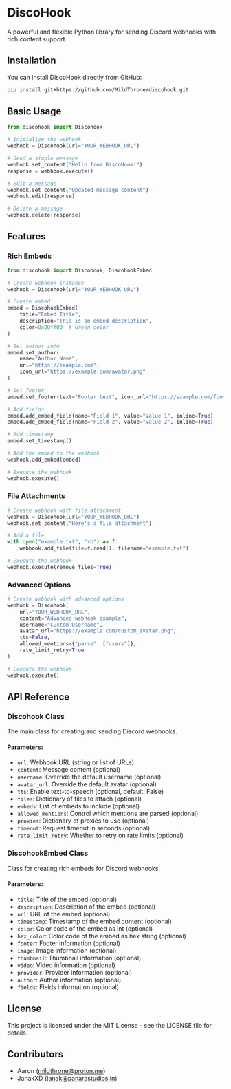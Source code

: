 # DiscoHook

A powerful and flexible Python library for sending Discord webhooks with rich content support.

## Installation

You can install DiscoHook directly from GitHub:

```bash
pip install git+https://github.com/MildThrone/discohook.git
```

## Basic Usage

```python
from discohook import Discohook

# Initialize the webhook
webhook = Discohook(url="YOUR_WEBHOOK_URL")

# Send a simple message
webhook.set_content("Hello from DiscoHook!")
response = webhook.execute()

# Edit a message
webhook.set_content("Updated message content")
webhook.edit(response)

# Delete a message
webhook.delete(response)
```

## Features

### Rich Embeds

```python
from discohook import Discohook, DiscohookEmbed

# Create webhook instance
webhook = Discohook(url="YOUR_WEBHOOK_URL")

# Create embed
embed = DiscohookEmbed(
    title="Embed Title",
    description="This is an embed description",
    color=0x00ff00  # Green color
)

# Set author info
embed.set_author(
    name="Author Name",
    url="https://example.com",
    icon_url="https://example.com/avatar.png"
)

# Set footer
embed.set_footer(text="Footer text", icon_url="https://example.com/footer.png")

# Add fields
embed.add_embed_field(name="Field 1", value="Value 1", inline=True)
embed.add_embed_field(name="Field 2", value="Value 2", inline=True)

# Add timestamp
embed.set_timestamp()

# Add the embed to the webhook
webhook.add_embed(embed)

# Execute the webhook
webhook.execute()
```

### File Attachments

```python
# Create webhook with file attachment
webhook = Discohook(url="YOUR_WEBHOOK_URL")
webhook.set_content("Here's a file attachment")

# Add a file
with open("example.txt", "rb") as f:
    webhook.add_file(file=f.read(), filename="example.txt")

# Execute the webhook
webhook.execute(remove_files=True)
```

### Advanced Options

```python
# Create webhook with advanced options
webhook = Discohook(
    url="YOUR_WEBHOOK_URL",
    content="Advanced webhook example",
    username="Custom Username",
    avatar_url="https://example.com/custom_avatar.png",
    tts=False,
    allowed_mentions={"parse": ["users"]},
    rate_limit_retry=True
)

# Execute the webhook
webhook.execute()
```

## API Reference

### Discohook Class

The main class for creating and sending Discord webhooks.

#### Parameters:
- `url`: Webhook URL (string or list of URLs)
- `content`: Message content (optional)
- `username`: Override the default username (optional)
- `avatar_url`: Override the default avatar (optional)
- `tts`: Enable text-to-speech (optional, default: False)
- `files`: Dictionary of files to attach (optional)
- `embeds`: List of embeds to include (optional)
- `allowed_mentions`: Control which mentions are parsed (optional)
- `proxies`: Dictionary of proxies to use (optional)
- `timeout`: Request timeout in seconds (optional)
- `rate_limit_retry`: Whether to retry on rate limits (optional)

### DiscohookEmbed Class

Class for creating rich embeds for Discord webhooks.

#### Parameters:
- `title`: Title of the embed (optional)
- `description`: Description of the embed (optional)
- `url`: URL of the embed (optional)
- `timestamp`: Timestamp of the embed content (optional)
- `color`: Color code of the embed as int (optional)
- `hex_color`: Color code of the embed as hex string (optional)
- `footer`: Footer information (optional)
- `image`: Image information (optional)
- `thumbnail`: Thumbnail information (optional)
- `video`: Video information (optional)
- `provider`: Provider information (optional)
- `author`: Author information (optional)
- `fields`: Fields information (optional)

## License

This project is licensed under the MIT License - see the LICENSE file for details.

## Contributors

- Aaron (mildthrone@proton.me)
- JanakXD (janak@panarastudios.in)